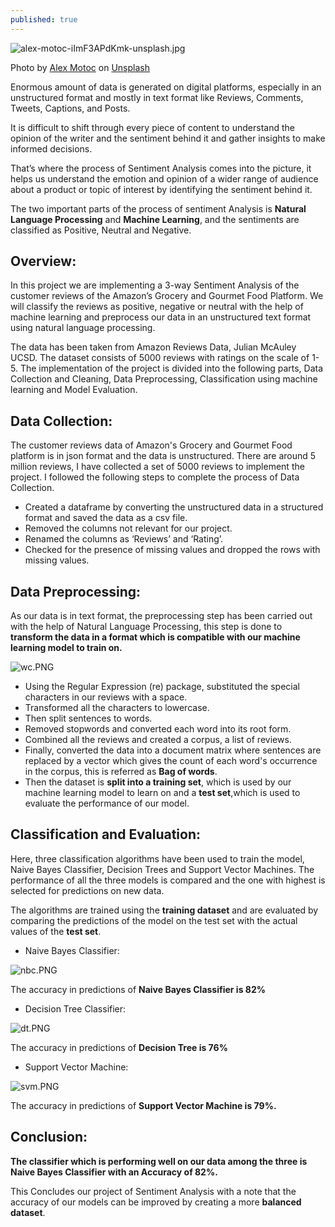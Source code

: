 ```yaml
---
published: true
---
```

![alex-motoc-iImF3APdKmk-unsplash.jpg]({{site.baseurl}}/images/alex-motoc-iImF3APdKmk-unsplash.jpg)

<span>Photo by <a href="https://unsplash.com/@alexmotoc?utm_source=unsplash&amp;utm_medium=referral&amp;utm_content=creditCopyText">Alex Motoc</a> on <a href="https://unsplash.com/t/experimental?utm_source=unsplash&amp;utm_medium=referral&amp;utm_content=creditCopyText">Unsplash</a></span>


Enormous amount of data is generated on digital platforms, especially in an unstructured format and mostly in text format like Reviews, Comments, Tweets, Captions, and Posts. 

It is difficult to shift through every piece of content to understand the opinion of the writer and the sentiment behind it and gather insights to make informed decisions. 

That’s where the process of Sentiment Analysis comes into the picture, it helps us understand the emotion and opinion of a wider range of audience about a product or topic of interest by identifying the sentiment behind it. 

The two important parts of the process of sentiment Analysis is **Natural Language Processing** and **Machine Learning**, and the sentiments are classified as Positive, Neutral and Negative.

## Overview:

In this project we are implementing a 3-way Sentiment Analysis of the customer reviews of the Amazon’s Grocery and Gourmet Food Platform. We will classify the reviews as positive, negative or neutral with the help of machine learning and preprocess our data in an unstructured text format using natural language processing.

The data has been taken from Amazon Reviews Data, Julian McAuley UCSD. The dataset consists of 5000 reviews with ratings on the scale of 1-5. The implementation of the project is divided into the following parts, Data Collection and Cleaning, Data Preprocessing, Classification using machine learning and Model Evaluation.  

## Data Collection:

The customer reviews data of Amazon's Grocery and Gourmet Food platform is in json format and the data is unstructured. There are around 5 million reviews, I have collected a set of 5000 reviews to implement the project. I followed the following steps to complete the process of Data Collection.

- Created a dataframe by converting the unstructured data in a structured format and saved the data as a csv file.
- Removed the columns not relevant for our project.
- Renamed the columns as ‘Reviews’ and ‘Rating’.
- Checked for the presence of missing values and dropped the rows with missing values.

## Data Preprocessing:

As our data is in text format, the preprocessing step has been carried out with the help of Natural Language Processing, this step is done to **transform the data in a format which is compatible with our machine learning model to train on.**

![wc.PNG]({{site.baseurl}}/images/wc.PNG)


- Using the Regular Expression (re) package, substituted the special characters in our reviews with a space.
- Transformed all the characters to lowercase.
- Then split sentences to words.
- Removed stopwords and converted each word into its root form.
- Combined all the reviews and created a corpus, a list of reviews.
- Finally, converted the data into a document matrix where sentences are replaced by a vector which gives the count of each word's occurrence in the corpus, this is referred as **Bag of words**.
- Then the dataset is **split into a training set**, which is used by our machine learning model to learn on and a **test set**,which is used to evaluate the performance of our model.

## Classification and Evaluation:

Here, three classification algorithms have been used to train the model, Naive Bayes Classifier, Decision Trees and Support Vector Machines. The performance of all the three models is compared and the one with highest is selected for predictions on new data.

The algorithms are trained using the **training dataset** and are evaluated by comparing the predictions of the model on the test set with the actual values of the **test set**.

- Naive Bayes Classifier:

![nbc.PNG]({{site.baseurl}}/images/nbc.PNG)


The accuracy in predictions of **Naive Bayes Classifier is 82%**

- Decision Tree Classifier: 

![dt.PNG]({{site.baseurl}}/images/dt.PNG)


The accuracy in predictions of **Decision Tree is 76%**

- Support Vector Machine: 

![svm.PNG]({{site.baseurl}}/images/svm.PNG)


The accuracy in predictions of **Support Vector Machine is 79%.**

## Conclusion:

**The classifier which is performing well on our data among the three is Naive Bayes Classifier with an Accuracy of 82%.** 

This Concludes our project of Sentiment Analysis with a note that the accuracy of our models can be improved by creating a more **balanced dataset**.
